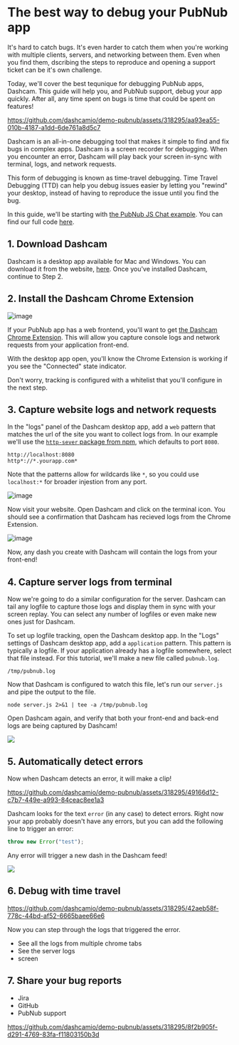 # The best way to debug your PubNub app

It's hard to catch bugs. It's even harder to catch them when you're working with multiple clients, servers, and networking between them. Even when you find them, dscribing the steps to reproduce and opening a support ticket can be it's own challenge.

Today, we'll cover the best tequnique for debugging PubNub apps, Dashcam. This guide will help you, and PubNub support, debug your app quickly. After all, any time spent on bugs is time that could be spent on features!

https://github.com/dashcamio/demo-pubnub/assets/318295/aa93ea55-010b-4187-a1dd-6de761a8d5c7

Dashcam is an all-in-one debugging tool that makes it simple to find and fix bugs in complex apps. Dashcam is a screen recorder for debugging. When you encounter an error, Dashcam will play back your screen in-sync with terminal, logs, and network requests.

This form of debugging is known as time-travel debugging. Time Travel Debugging (TTD) can help you debug issues easier by letting you "rewind" your desktop, instead of having to reproduce the issue until you find the bug.

In this guide, we'll be starting with [the PubNub JS Chat example](https://www.pubnub.com/tutorials/javascript-sdk-chat-app/?step=build-and-run). You can find our full code [here](https://github.com/dashcamio/demo-pubnub/).

## 1. Download Dashcam

Dashcam is a desktop app available for Mac and Windows. You can download it from the website, [here](https://dashcam.io). Once you've installed Dashcam, continue to Step 2.

## 2. Install the Dashcam Chrome Extension

![image](https://github.com/dashcamio/demo-pubnub/assets/318295/646f6e00-50d8-4770-8692-0c069d93df01)

If your PubNub app has a web frontend, you'll want to get [the Dashcam Chrome Extension](https://chrome.google.com/webstore/detail/dashcam/dkcoeknmlfnfimigfagbcjgpokhdcbbp). This will allow you capture console logs and network requests from your application front-end.

With the desktop app open, you'll know the Chrome Extension is working if you see the "Connected" state indicator.

Don't worry, tracking is configured with a whitelist that you'll configure in the next step.

## 3. Capture website logs and network requests

In the "logs" panel of the Dashcam desktop app, add a `web` pattern that matches the url of the site you want to collect logs from. In our example we'll use the [`http-sever` package from npm](https://www.npmjs.com/package/http-server), which defaults to port `8080`.

```
http://localhost:8080
http*://*.yourapp.com*
```

Note that the patterns allow for wildcards like `*`, so you could use `localhost:*` for broader injestion from any port.

![image](https://github.com/dashcamio/demo-pubnub/assets/318295/afd05af6-ed1c-4d22-b2fa-14e868338c73)

Now visit your website. Open Dashcam and click on the terminal icon. You should see a confirmation that Dashcam has recieved logs from the Chrome Extension.

![image](https://github.com/dashcamio/demo-pubnub/assets/318295/1fd3b702-445c-4d3a-ab0c-85aaa686938d)

Now, any dash you create with Dashcam will contain the logs from your front-end!

## 4. Capture server logs from terminal

Now we're going to do a similar configuration for the server. Dashcam can tail any logfile to capture those logs and display them in sync with your screen replay. You can select any number of logfiles or even make new ones just for Dashcam.

To set up logfile tracking, open the Dashcam desktop app. In the "Logs" settings of Dashcam desktop app, add a `application` pattern. This pattern is typically a logfile. If your application already has a logfile somewhere, select that file instead. For this tutorial, we'll make a new file called `pubnub.log`.

```
/tmp/pubnub.log
```

Now that Dashcam is configured to watch this file, let's run our `server.js` and pipe the output to the file.

```
node server.js 2>&1 | tee -a /tmp/pubnub.log
```

Open Dashcam again, and verify that both your front-end and back-end logs are being captured by Dashcam!

![](https://media.cleanshot.cloud/media/31192/6diu1QCmRYzjuxBvuv5gJjBdgR4mIAPtCYnDv8Ow.jpeg?Expires=1689904446&Signature=tIBrIHr-fkOtQ-pefEK28cllc03wvgzorRQ7tbBjzsLT8zRwFSgVcN7Qojw3wFAayzbi3bniuJ~q-HBPrmpvBj-KxWejNVGUJ4TOVv9d9Mu1quoDp1ZSAMe1luuZMQ155x-UfpErgKlQIV2jyiZmZfPH-PG0sxVe6i5e-67phwXzjagH4rfPSaRrulL74GSUT3xeUn8O4kn2sio9mHD0EyEWuZMeCVTwbvw51ELaYHZ4PrkuL4tcKIvJkGSQfiaGsjwk46ATeRTno5gWDJWR~k8lQImtN7cMkqYypT5HMoJ9xjNZMzyhzb8KV3NRnpYXPdmLdG85Q5XJ1d49aUyMCQ__&Key-Pair-Id=K269JMAT9ZF4GZ)

## 5. Automatically detect errors

Now when Dashcam detects an error, it will make a clip! 

https://github.com/dashcamio/demo-pubnub/assets/318295/49166d12-c7b7-449e-a993-84ceac8ee1a3

Dashcam looks for the text `error` (in any case) to detect errors. Right now your app probably doesn't have any errors, but you can add the following line to trigger an error:

```js
throw new Error("test");
```

Any error will trigger a new dash in the Dashcam feed!

![](https://github.com/dashcamio/demo-pubnub/assets/318295/20f4d765-f797-47b0-a215-22c5a3727790)

## 6. Debug with time travel

https://github.com/dashcamio/demo-pubnub/assets/318295/42aeb58f-778c-44bd-af52-6665baee66e6

Now you can step through the logs that triggered the error. 

- See all the logs from multiple chrome tabs
- See the server logs
- screen

## 7. Share your bug reports

- Jira
- GitHub
- PubNub support

https://github.com/dashcamio/demo-pubnub/assets/318295/8f2b905f-d291-4769-83fa-f11803150b3d
